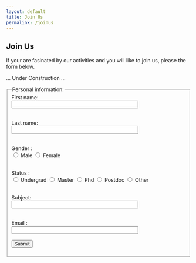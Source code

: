 ```yaml
---
layout: default
title: Join Us
permalink: /joinus
---
```


## Join Us

If your are fasinated by our activities and you will like to join us, please the form below.

... Under Construction ...
<html>
<form action="/action_page.php">
<fieldset>
<legend>Personal information:</legend>
First name:<br>
<input type="text" name="firstname" size="40"><br><br>

Last name:<br>
<input type="text" name="lastname" size="40"><br><br>

Gender : <br>
<input type="radio" name="gender" value="male" > Male
<input type="radio" name="gender" value="female"> Female<br><br>

Status : <br>
<input type="radio" name="status" value="Undergrad" > Undergrad
<input type="radio" name="status" value="master" > Master
<input type="radio" name="status" value="phd" > Phd
<input type="radio" name="status" value="postdoc" > Postdoc
<input type="radio" name="status" value="other" > Other<br><br>

Subject:<br>
<input type="text" name="courseofstudy" size="40"><br><br>

Email :<br>
<input type="text" name="email" size="40"><br>
<br>
<input type="submit" value="Submit">
</fieldset>
</form>
</html>
